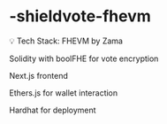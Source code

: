 # -shieldvote-fhevm

💡 Tech Stack:
FHEVM by Zama

Solidity with boolFHE for vote encryption

Next.js frontend

Ethers.js for wallet interaction

Hardhat for deployment
